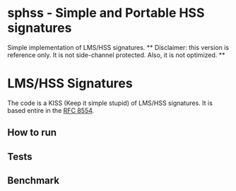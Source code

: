 # sphss - Simple and Portable HSS signatures
Simple implementation of LMS/HSS signatures.
** Disclaimer: this version is reference only. It is not side-channel protected. Also, it is not optimized. **
# LMS/HSS Signatures
The code is a KISS (Keep it simple stupid) of LMS/HSS signatures.
It is based entire in the [RFC 8554](https://datatracker.ietf.org/doc/html/rfc8554).


## How to run

## Tests

## Benchmark
